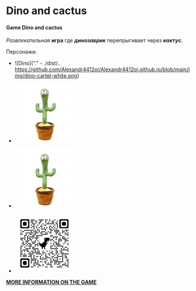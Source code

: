 # Dino and cactus
#### Game Dino and cactus 
_Развлекательная_ **игра** где ***динозаврик*** перепрыгивает через ***кактус***.

Персонажи:
- ![Dino]("." - ./dist/..  https://github.com/Alexandr4412oi/Alexandr4412oi.github.io/blob/main/img/dino-cartel-white.png)

- ![Cactus](https://github.com/Alexandr4412oi/Alexandr4412oi.github.io/blob/main/img/231164809.jpg)

- ![Cactus](https://github.com/Alexandr4412oi/Alexandr4412oi.github.io/blob/main/img/231164809.jpg)

- ![Cactus](https://github.com/Alexandr4412oi/Alexandr4412oi.github.io/blob/main/img/qrcode_dinoworldexpo.com.png)



__[MORE INFORMATION ON THE GAME](https://dino-chrome.com/)__


